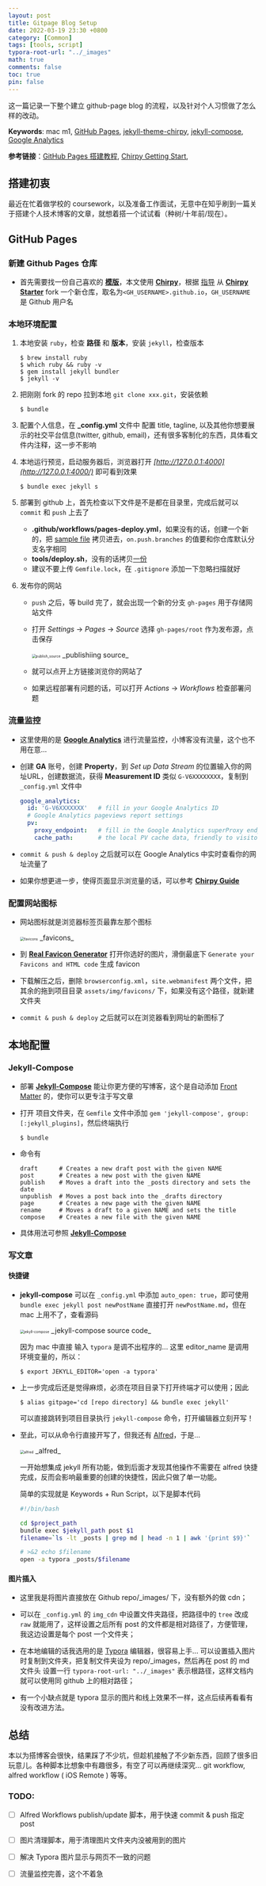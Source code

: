 ```yaml
---
layout: post
title: Gitpage Blog Setup
date: 2022-03-19 23:30 +0800
category: [Common]
tags: [tools, script]
typora-root-url: "../_images"
math: true
comments: false
toc: true
pin: false
---
```


这一篇记录一下整个建立 github-page blog 的流程，以及针对个人习惯做了怎么样的改动。

**Keywords**: mac m1, [GitHub Pages](https://pages.github.com/), [jekyll-theme-chirpy](https://github.com/cotes2020/jekyll-theme-chirpy), [jekyll-compose](https://github.com/jekyll/jekyll-compose), [Google Analytics](https://analytics.google.com/analytics/web/)

**参考链接**：[GitHub Pages 搭建教程](https://sspai.com/post/54608), [Chirpy Getting Start](https://chirpy.cotes.page/posts/getting-started/), 



## 搭建初衷

最近在忙着做学校的 coursework，以及准备工作面试，无意中在知乎刷到一篇关于搭建个人技术博客的文章，就想着搭一个试试看（种树/十年前/现在）。

## GitHub Pages

### 新建 Github Pages 仓库

- 首先需要找一份自己喜欢的 [**模版**](http://jekyllthemes.org/)，本文使用 [**Chirpy**](https://github.com/cotes2020/jekyll-theme-chirpy)，根据 [指导](https://chirpy.cotes.page/posts/getting-started/) 从 [**Chirpy Starter**](https://github.com/cotes2020/chirpy-starter/generate) fork 一个新仓库，取名为`<GH_USERNAME>.github.io`，`GH_USERNAME` 是 Github 用户名

### 本地环境配置

1. 本地安装 `ruby`，检查 **路径** 和 **版本**，安装 `jekyll`，检查版本

   ```console
   $ brew install ruby
   $ which ruby && ruby -v
   $ gem install jekyll bundler
   $ jekyll -v
   ```

1. 把刚刚 fork 的 repo 拉到本地 `git clone xxx.git`，安装依赖

   ``` console
   $ bundle
   ```

1. 配置个人信息，在 **_config.yml** 文件中 配置 title, tagline, 以及其他你想要展示的社交平台信息(twitter, github, email)，还有很多客制化的东西，具体看文件内注释，这一步不影响

1. 本地运行预览，启动服务器后，浏览器打开 *[http://127.0.0.1:4000](http://127.0.0.1:4000/)* 即可看到效果

   ``` console
   $ bundle exec jekyll s
   ```

1. 部署到 github 上，首先检查以下文件是不是都在目录里，完成后就可以 `commit` 和 `push` 上去了

   - **.github/workflows/pages-deploy.yml**，如果没有的话，创建一个新的，把 [sample file](https://github.com/cotes2020/jekyll-theme-chirpy/blob/master/.github/workflows/pages-deploy.yml.hook) 拷贝进去，`on.push.branches` 的值要和你仓库默认分支名字相同
   - **tools/deploy.sh**，没有的话拷贝[一份](https://github.com/cotes2020/jekyll-theme-chirpy/tree/master/tools)
   - 建议不要上传 `Gemfile.lock`，在 `.gitignore` 添加一下忽略扫描就好

1. 发布你的网站

   - `push` 之后，等 build 完了，就会出现一个新的分支 `gh-pages` 用于存储网站文件

   - 打开 *Settings* -> *Pages* -> *Source* 选择 `gh-pages/root` 作为发布源，点击保存

     <img src="/2022-03-19-gitpage-blog-setup/publish_source.png" alt="publish_source" style="zoom:50%;" />
     _publishiing source_

   - 就可以点开上方链接浏览你的网站了

   - 如果远程部署有问题的话，可以打开 *Actions* -> *Workflows* 检查部署问题

### 流量监控

- 这里使用的是 [**Google Analytics**](https://analytics.google.com/analytics/web/) 进行流量监控，小博客没有流量，这个也不用在意...

- 创建 **GA** 账号，创建 **Property**，到 *Set up Data Stream* 的位置输入你的网址URL，创建数据流，获得 **Measurement ID** 类似 `G-V6XXXXXXXX`，复制到 `_config.yml` 文件中

  ```yaml
  google_analytics:
    id: 'G-V6XXXXXXX'   # fill in your Google Analytics ID
    # Google Analytics pageviews report settings
    pv:
      proxy_endpoint:   # fill in the Google Analytics superProxy endpoint of Google App Engine
      cache_path:       # the local PV cache data, friendly to visitors from GFW region
  ```

- `commit & push & deploy` 之后就可以在 Google Analytics 中实时查看你的网址流量了

- 如果你想更进一步，使得页面显示浏览量的话，可以参考 [**Chirpy Guide**](https://chirpy.cotes.page/posts/enable-google-pv/)

### 配置网站图标

- 网站图标就是浏览器标签页最靠左那个图标

  <img src="/2022-03-19-gitpage-blog-setup/favicons.png" alt="favicons" style="zoom:50%;" />
  _favicons_

- 到 [**Real Favicon Generator**](https://realfavicongenerator.net/) 打开你选好的图片，滑倒最底下 `Generate your Favicons and HTML code` 生成 favicon

- 下载解压之后，删除 `browserconfig.xml`，`site.webmanifest` 两个文件，把其余的拖到项目目录 `assets/img/favicons/` 下，如果没有这个路径，就新建文件夹

- `commit & push & deploy` 之后就可以在浏览器看到网址的新图标了

## 本地配置

### Jekyll-Compose

- 部署 [**Jekyll-Compose**](https://github.com/jekyll/jekyll-compose) 能让你更方便的写博客，这个是自动添加 [Front Matter](https://jekyllrb.com/docs/front-matter/) 的，使你可以更专注于写文章

- 打开 项目文件夹，在  `Gemfile` 文件中添加 `gem 'jekyll-compose', group: [:jekyll_plugins]`，然后终端执行

  ```console
  $ bundle
  ```

- 命令有 

  ```
  draft      # Creates a new draft post with the given NAME
  post       # Creates a new post with the given NAME
  publish    # Moves a draft into the _posts directory and sets the date
  unpublish  # Moves a post back into the _drafts directory
  page       # Creates a new page with the given NAME
  rename     # Moves a draft to a given NAME and sets the title
  compose    # Creates a new file with the given NAME
  ```
  
- 具体用法可参照 [**Jekyll-Compose**](https://github.com/jekyll/jekyll-compose)
  
### 写文章

#### 快捷键

- **jekyll-compose** 可以在 `_config.yml` 中添加 `auto_open: true`，即可使用 `bundle exec jekyll post newPostName` 直接打开 `newPostName.md`，但在 mac 上用不了，查看源码

  <img src="/2022-03-19-gitpage-blog-setup/jekyll-compose.png" alt="jekyll-compose" style="zoom:50%;" />
  _jekyll-compose source code_

  因为 mac 中直接 输入 `typora` 是调不出程序的... 这里 editor_name 是调用 环境变量的，所以：

  ```console
  $ export JEKYLL_EDITOR='open -a typora'
  ```

- 上一步完成后还是觉得麻烦，必须在项目目录下打开终端才可以使用；因此

  ```console
  $ alias gitpage='cd [repo directory] && bundle exec jekyll'
  ```

  可以直接跳转到项目目录执行 `jekyll-compose` 命令，打开编辑器立刻开写！
  
- 至此，可以从命令行直接开写了，但我还有 [Alfred](https://www.alfredapp.com/)，于是...

  <img src="/2022-03-19-gitpage-blog-setup/alfred.png" alt="alfred" style="zoom:50%;" />
  _alfred_

  一开始想集成 jekyll 所有功能，做到后面才发现其他操作不需要在 alfred 快捷完成，反而会影响最重要的创建的快捷性，因此只做了单一功能。

  简单的实现就是 Keywords + Run Script，以下是脚本代码

  ```bash
  #!/bin/bash
  
  cd $project_path
  bundle exec $jekyll_path post $1
  filename=`ls -lt _posts | grep md | head -n 1 | awk '{print $9}'`
  
  # >&2 echo $filename
  open -a typora _posts/$filename
  ```

  

#### 图片插入

- 这里我是将图片直接放在 Github repo/_images/ 下，没有额外的做 cdn；

- 可以在 `_config.yml` 的 `img_cdn` 中设置文件夹路径，把路径中的 `tree` 改成 `raw` 就能用了，这样设置之后所有 post 的文件都是相对路径了，方便管理，我这边设置是每个 post 一个文件夹；

- 在本地编辑的话我选用的是 [Typora](https://typora.io/) 编辑器，很容易上手... 可以设置插入图片时复制到文件夹，把复制文件夹设为 repo/_images，然后再在 post 的 md 文件头 设置一行 `typora-root-url: "../_images"` 表示根路径，这样文档内就可以使用同 github 上的相对路径；

- 有一个小缺点就是 typora 显示的图片和线上效果不一样，这点后续再看看有没有改进方法。

  

## 总结

本以为搭博客会很快，结果踩了不少坑，但趁机接触了不少新东西，回顾了很多旧玩意儿。各种脚本比想象中有趣很多，有空了可以再继续深究... git workflow, alfred workflow ( iOS Remote ) 等等。

### TODO: 

- [ ] Alfred Workflows publish/update 脚本，用于快速 commit & push 指定 post
- [ ] 图片清理脚本，用于清理图片文件夹内没被用到的图片
- [ ] 解决 Typora 图片显示与网页不一致的问题
- [ ] 流量监控完善，这个不着急

  

  

  
